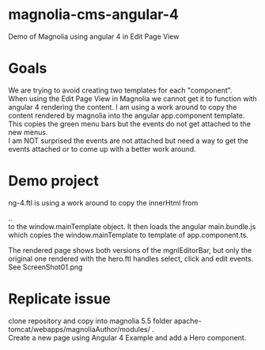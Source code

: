 # magnolia-cms-angular-4
Demo of Magnolia using angular 4 in Edit Page View

# Goals
We are trying to avoid creating two templates for each "component".  
When using the Edit Page View in Magnolia we cannot get it to function with angular 4 rendering the content.
I am using a work around to copy the content rendered by magnolia into the angular app.component template.  
This copies the green menu bars but the events do not get attached to the new menus.  
I am NOT surprised the events are not attached but need a way to get the events attached or to come up with a better work around.

# Demo project
ng-4.ftl is using a work around to copy the innerHtml from <div id="appContent">..</div> to the window.mainTemplate object. 
It then loads the angular main.bundle.js which copies the window.mainTemplate to template of app.component.ts.

The rendered page shows both versions of the mgnlEditorBar, but only the original one rendered with the hero.ftl handles select, click and edit events.
See ScreenShot01.png

# Replicate issue
clone repository and copy into magnolia 5.5 folder apache-tomcat/webapps/magnoliaAuthor/modules/ .  
Create a new page using Angular 4 Example and add a Hero component.
